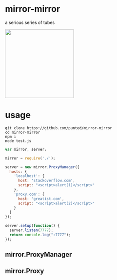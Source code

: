 # mirror-mirror
a serious series of tubes

<img src="https://taky.s3.amazonaws.com/81gm232x02ou.svg" height="225">

# usage

```
git clone https://github.com/punted/mirror-mirror
cd mirror-mirror
npm i
node test.js
```

``` javascript
var mirror, server;

mirror = require('./');

server = new mirror.ProxyManager({
  hosts: {
    'localhost': {
      host: 'stackoverflow.com',
      script: "<script>alert(1)</script>"
    },
    'proxy.com': {
      host: 'greatist.com',
      script: "<script>alert(2)</script>"
    }
  }
});

server.setup(function() {
  server.listen(7777);
  return console.log(":7777");
});
```

## mirror.ProxyManager
## mirror.Proxy

